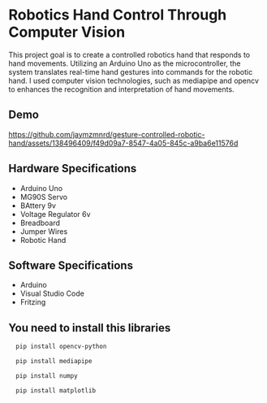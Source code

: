 # Robotics Hand Control Through Computer Vision

This project goal is to create a controlled robotics hand that responds to hand movements. Utilizing an Arduino Uno as the microcontroller, the system translates real-time hand gestures into commands for the robotic hand. I used computer vision technologies, such as mediapipe and opencv to enhances the recognition and interpretation of hand movements.
## Demo

https://github.com/jaymzmnrd/gesture-controlled-robotic-hand/assets/138496409/f49d09a7-8547-4a05-845c-a9ba6e11576d




## Hardware Specifications

 - Arduino Uno
 - MG90S Servo
 - BAttery 9v
 - Voltage Regulator 6v
 - Breadboard
 - Jumper Wires
 - Robotic Hand

 ## Software Specifications

 - Arduino
 - Visual Studio Code
 - Fritzing
 



## You need to install this libraries

```bash
  pip install opencv-python
```
```bash
  pip install mediapipe
```
```bash
  pip install numpy
```
```bash
  pip install matplotlib
```
